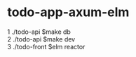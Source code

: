 # todo-app-axum-elm
1 ./todo-api $make db<br>
2 ./todo-api $make dev<br>
3 ./todo-front $elm reactor<br>
